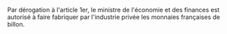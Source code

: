 Par dérogation à l'article 1er, le ministre de l'économie et des finances est autorisé à faire fabriquer par l'industrie privée les monnaies françaises de billon.
